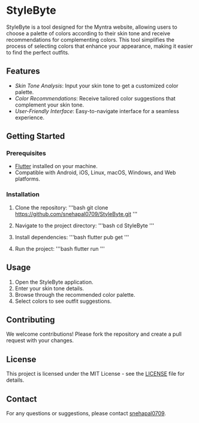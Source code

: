 # StyleByte

StyleByte is a tool designed for the Myntra website, allowing users to choose a palette of colors according to their skin tone and receive recommendations for complementing colors. This tool simplifies the process of selecting colors that enhance your appearance, making it easier to find the perfect outfits.

## Features

- *Skin Tone Analysis*: Input your skin tone to get a customized color palette.
- *Color Recommendations*: Receive tailored color suggestions that complement your skin tone.
- *User-Friendly Interface*: Easy-to-navigate interface for a seamless experience.

## Getting Started

### Prerequisites

- [Flutter](https://flutter.dev/docs/get-started/install) installed on your machine.
- Compatible with Android, iOS, Linux, macOS, Windows, and Web platforms.

### Installation

1. Clone the repository:
    '''bash
    git clone https://github.com/snehapal0709/StyleByte.git
   '''
    
2. Navigate to the project directory:
    '''bash
    cd StyleByte
   '''
    
3. Install dependencies:
    '''bash
    flutter pub get
   '''
   
4. Run the project:
    '''bash
    flutter run
   '''
    

## Usage

1. Open the StyleByte application.
2. Enter your skin tone details.
3. Browse through the recommended color palette.
4. Select colors to see outfit suggestions.

## Contributing

We welcome contributions! Please fork the repository and create a pull request with your changes.

## License

This project is licensed under the MIT License - see the [LICENSE](LICENSE) file for details.

## Contact

For any questions or suggestions, please contact [snehapal0709](https://github.com/snehapal0709).
